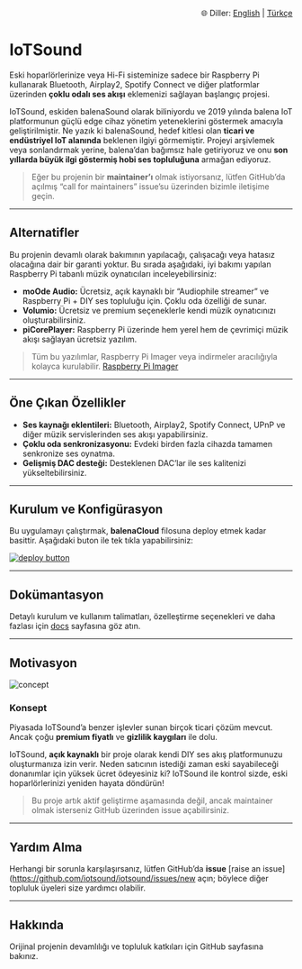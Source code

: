 <div align="right">

🌐 Diller: [English](README.md) | [Türkçe](README.tr.md)

</div>

# IoTSound

Eski hoparlörlerinize veya Hi-Fi sisteminize sadece bir Raspberry Pi kullanarak Bluetooth, Airplay2, Spotify Connect ve diğer platformlar üzerinden **çoklu odalı ses akışı** eklemenizi sağlayan başlangıç projesi.

IoTSound, eskiden balenaSound olarak biliniyordu ve 2019 yılında balena IoT platformunun güçlü edge cihaz yönetim yeteneklerini göstermek amacıyla geliştirilmiştir. Ne yazık ki balenaSound, hedef kitlesi olan **ticari ve endüstriyel IoT alanında** beklenen ilgiyi görmemiştir. Projeyi arşivlemek veya sonlandırmak yerine, balena’dan bağımsız hale getiriyoruz ve onu **son yıllarda büyük ilgi göstermiş hobi ses topluluğuna** armağan ediyoruz.

> Eğer bu projenin bir **maintainer’ı** olmak istiyorsanız, lütfen GitHub’da açılmış “call for maintainers” issue’su üzerinden bizimle iletişime geçin.

---

## Alternatifler

Bu projenin devamlı olarak bakımının yapılacağı, çalışacağı veya hatasız olacağına dair bir garanti yoktur. Bu sırada aşağıdaki, iyi bakımı yapılan Raspberry Pi tabanlı müzik oynatıcıları inceleyebilirsiniz:

- **moOde Audio:** Ücretsiz, açık kaynaklı bir “Audiophile streamer” ve Raspberry Pi + DIY ses topluluğu için. Çoklu oda özelliği de sunar.  
- **Volumio:** Ücretsiz ve premium seçeneklerle kendi müzik oynatıcınızı oluşturabilirsiniz.  
- **piCorePlayer:** Raspberry Pi üzerinde hem yerel hem de çevrimiçi müzik akışı sağlayan ücretsiz yazılım.  

> Tüm bu yazılımlar, Raspberry Pi Imager veya indirmeler aracılığıyla kolayca kurulabilir.   [Raspberry Pi Imager](https://www.raspberrypi.com/software/)

---

## Öne Çıkan Özellikler

- **Ses kaynağı eklentileri:** Bluetooth, Airplay2, Spotify Connect, UPnP ve diğer müzik servislerinden ses akışı yapabilirsiniz.  
- **Çoklu oda senkronizasyonu:** Evdeki birden fazla cihazda tamamen senkronize ses oynatma.  
- **Gelişmiş DAC desteği:** Desteklenen DAC’lar ile ses kalitenizi yükseltebilirsiniz.

---

## Kurulum ve Konfigürasyon

Bu uygulamayı çalıştırmak, **balenaCloud** filosuna deploy etmek kadar basittir. Aşağıdaki buton ile tek tıkla yapabilirsiniz:

[![deploy button](https://balena.io/deploy.svg)](https://dashboard.balena-cloud.com/deploy?repoUrl=https://github.com/iotsound/iotsound&defaultDeviceType=raspberry-pi)

---

## Dokümantasyon

Detaylı kurulum ve kullanım talimatları, özelleştirme seçenekleri ve daha fazlası için [docs](https://github.com/iotsound/iotsound/docs) sayfasına göz atın.

---

## Motivasyon

![concept](https://raw.githubusercontent.com/iotsound/iotsound/master/docs/images/sound.png)

### Konsept

Piyasada IoTSound’a benzer işlevler sunan birçok ticari çözüm mevcut. Ancak çoğu **premium fiyatlı** ve **gizlilik kaygıları** ile dolu.

IoTSound, **açık kaynaklı** bir proje olarak kendi DIY ses akış platformunuzu oluşturmanıza izin verir. Neden satıcının istediği zaman eski sayabileceği donanımlar için yüksek ücret ödeyesiniz ki? IoTSound ile kontrol sizde, eski hoparlörlerinizi yeniden hayata döndürün!

> Bu proje artık aktif geliştirme aşamasında değil, ancak maintainer olmak isterseniz GitHub üzerinden issue açabilirsiniz.

---

## Yardım Alma

Herhangi bir sorunla karşılaşırsanız, lütfen GitHub’da **issue** [raise an issue](https://github.com/iotsound/iotsound/issues/new açın; böylece diğer topluluk üyeleri size yardımcı olabilir.

---

## Hakkında

Orijinal projenin devamlılığı ve topluluk katkıları için GitHub sayfasına bakınız.
